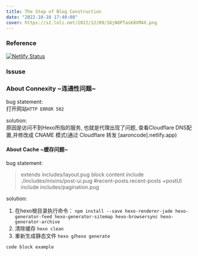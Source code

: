 ```yaml
---
title: The Step of Blog Construction
date: "2022-10-10 17:40:08"
cover: https://s2.loli.net/2022/12/09/16jNOPTasK8VM4X.png
---
```


### Reference

[![Netlify Status](https://api.netlify.com/api/v1/badges/6417f999-72a6-4ebd-994d-0d5118d42bb3/deploy-status)](https://app.netlify.com/sites/sprightly-croquembouche-951681/deploys)  

### Issuse

### About Connexity ~连通性问题~

bug statement:  
打开网站`HTTP ERROR 502`  

solution:  
原因是访问不到Hexo所指的服务, 也就是代理出现了问题, 查看Cloudflare DNS配置,并修改成 CNAME 模式(通过 Cloudflare 转发 [aaroncode].netlify.app)

#### About Cache ~缓存问题~

bug statement:  
> extends includes/layout.pug block content include ./includes/mixins/post-ui.pug #recent-posts.recent-posts +postUI include includes/pagination.pug

solution:  
1. 在hexo根目录执行命令：
`npm install --save hexo-renderer-jade hexo-generator-feed hexo-generator-sitemap hexo-browsersync hexo-generator-archive`  
2. 清除缓存
`hexo clean`  
3. 重新生成静态文件
`hexo g`/`hexo generate`

```C++
code block example
```
